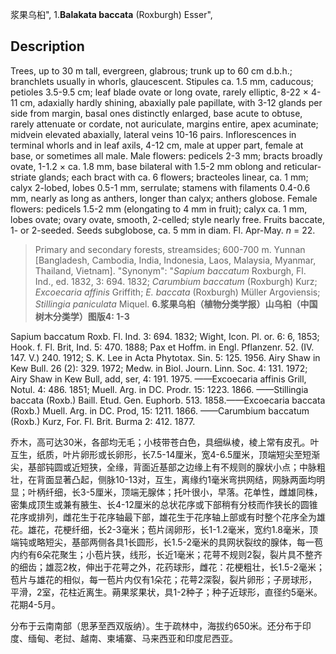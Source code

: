 浆果乌桕",
1.**Balakata baccata** (Roxburgh) Esser",

## Description
Trees, up to 30 m tall, evergreen, glabrous; trunk up to 60 cm d.b.h.; branchlets usually in whorls, glaucescent. Stipules ca. 1.5 mm, caducous; petioles 3.5-9.5 cm; leaf blade ovate or long ovate, rarely elliptic, 8-22 × 4-11 cm, adaxially hardly shining, abaxially pale papillate, with 3-12 glands per side from margin, basal ones distinctly enlarged, base acute to obtuse, rarely attenuate or cordate, not auriculate, margins entire, apex acuminate; midvein elevated abaxially, lateral veins 10-16 pairs. Inflorescences in terminal whorls and in leaf axils, 4-12 cm, male at upper part, female at base, or sometimes all male. Male flowers: pedicels 2-3 mm; bracts broadly ovate, 1-1.2 × ca. 1.8 mm, base bilateral with 1.5-2 mm oblong and reticular-striate glands; each bract with ca. 6 flowers; bracteoles linear, ca. 1 mm; calyx 2-lobed, lobes 0.5-1 mm, serrulate; stamens with filaments 0.4-0.6 mm, nearly as long as anthers, longer than calyx; anthers globose. Female flowers: pedicels 1.5-2 mm (elongating to 4 mm in fruit); calyx ca. 1 mm, lobes ovate; ovary ovate, smooth, 2-celled; style nearly free. Fruits baccate, 1- or 2-seeded. Seeds subglobose, ca. 5 mm in diam. Fl. Apr-May. *n* = 22.

> Primary and secondary forests, streamsides; 600-700 m. Yunnan [Bangladesh, Cambodia, India, Indonesia, Laos, Malaysia, Myanmar, Thailand, Vietnam].
  "Synonym": "*Sapium baccatum* Roxburgh, Fl. Ind., ed. 1832, 3: 694. 1832; *Carumbium baccatum* (Roxburgh) Kurz; *Excoecaria affinis* Griffith; *E. baccata* (Roxburgh) Müller Argoviensis; *Stillingia paniculata* Miquel.
**6.浆果乌桕（植物分类学报）山乌桕（中国树木分类学）图版4: 1-3**

Sapium baccatum Roxb. Fl. Ind. 3: 694. 1832; Wight, Icon. Pl. or. 6: 6, 1853; Hook. f. Fl. Brit, Ind. 5: 470. 1888; Pax et Hoffm. in Engl. Pflanzenr. 52. (IV. 147. V.) 240. 1912; S. K. Lee in Acta Phytotax. Sin. 5: 125. 1956. Airy Shaw in Kew Bull. 26 (2): 329. 1972; Medw. in Biol. Journ. Linn. Soc. 4: 131. 1972; Airy Shaw in Kew Bull, add, ser, 4: 191. 1975. ——Excoecaria affinis Grill, Notul. 4: 486. 1851; Muell. Arg. in DC. Prodr. 15: 1223. 1866. ——Stillingia baccata (Roxb.) Baill. Etud. Gen. Euphorb. 513. 1858.——Excoecaria baccata (Roxb.) Muell. Arg. in DC. Prod, 15: 1211. 1866. ——Carumbium baccatum (Roxb.) Kurz, For. Fl. Brit. Burma 2: 412. 1877.

乔木，高可达30米，各部均无毛；小枝带苍白色，具细纵棱，棱上常有皮孔。叶互生，纸质，叶片卵形或长卵形，长7.5-14厘米，宽4-6.5厘米，顶端短尖至短渐尖，基部钝圆或近短狭，全缘，背面近基部之边缘上有不规则的腺状小点；中脉粗壮，在背面显著凸起，侧脉10-13对，互生，离缘约1毫米弯拱网结，网脉两面均明显；叶柄纤细，长3-5厘米，顶端无腺体；托叶很小，早落。花单性，雌雄同株，密集成顶生或兼有腋生、长4-12厘米的总状花序或下部稍有分枝而作狭长的圆锥花序或排列，雌花生于花序轴最下部，雄花生于花序轴上部或有时整个花序全为雄花。雄花，花梗纤细，长2-3毫米；苞片阔卵形，长1-1.2毫米，宽约1.8毫米，顶端钝或略短尖，基部两侧各具1长圆形，长1.5-2毫米的具网状裂纹的腺体，每一苞内约有6朵花聚生；小苞片狭，线形，长近1毫米；花萼不规则2裂，裂片具不整齐的细齿；雄蕊2枚，伸出于花萼之外，花药球形，雌花：花梗粗壮，长1.5-2毫米；苞片与雄花的相似，每一苞片内仅有1朵花；花萼2深裂，裂片卵形；子房球形，平滑，2室，花柱近离生。蒴果浆果状，具1-2种子；种子近球形，直径约5毫米。花期4-5月。

分布于云南南部（思茅至西双版纳）。生于疏林中，海拔约650米。还分布于印度、缅甸、老挝、越南、柬埔寨、马来西亚和印度尼西亚。
